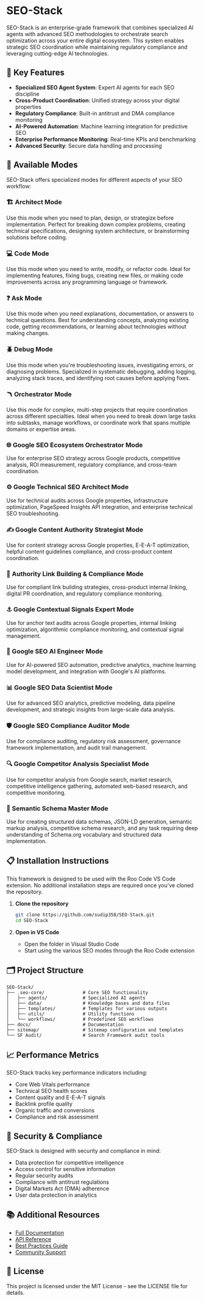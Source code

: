 # SEO-Stack

SEO-Stack is an enterprise-grade framework that combines specialized AI agents with advanced SEO methodologies to orchestrate search optimization across your entire digital ecosystem. This system enables strategic SEO coordination while maintaining regulatory compliance and leveraging cutting-edge AI technologies.

## 🌟 Key Features

- **Specialized SEO Agent System**: Expert AI agents for each SEO discipline
- **Cross-Product Coordination**: Unified strategy across your digital properties
- **Regulatory Compliance**: Built-in antitrust and DMA compliance monitoring
- **AI-Powered Automation**: Machine learning integration for predictive SEO
- **Enterprise Performance Monitoring**: Real-time KPIs and benchmarking
- **Advanced Security**: Secure data handling and processing

## 🚀 Available Modes

SEO-Stack offers specialized modes for different aspects of your SEO workflow:

### 🏗️ Architect Mode
Use this mode when you need to plan, design, or strategize before implementation. Perfect for breaking down complex problems, creating technical specifications, designing system architecture, or brainstorming solutions before coding.

### 💻 Code Mode
Use this mode when you need to write, modify, or refactor code. Ideal for implementing features, fixing bugs, creating new files, or making code improvements across any programming language or framework.

### ❓ Ask Mode
Use this mode when you need explanations, documentation, or answers to technical questions. Best for understanding concepts, analyzing existing code, getting recommendations, or learning about technologies without making changes.

### 🪲 Debug Mode
Use this mode when you're troubleshooting issues, investigating errors, or diagnosing problems. Specialized in systematic debugging, adding logging, analyzing stack traces, and identifying root causes before applying fixes.

### 🪃 Orchestrator Mode
Use this mode for complex, multi-step projects that require coordination across different specialties. Ideal when you need to break down large tasks into subtasks, manage workflows, or coordinate work that spans multiple domains or expertise areas.

### 🌐 Google SEO Ecosystem Orchestrator Mode
Use for enterprise SEO strategy across Google products, competitive analysis, ROI measurement, regulatory compliance, and cross-team coordination.

### ⚙️ Google Technical SEO Architect Mode
Use for technical audits across Google properties, infrastructure optimization, PageSpeed Insights API integration, and enterprise technical SEO troubleshooting.

### ✍️ Google Content Authority Strategist Mode
Use for content strategy across Google properties, E-E-A-T optimization, helpful content guidelines compliance, and cross-product content coordination.

### 🔗 Authority Link Building & Compliance Mode
Use for compliant link building strategies, cross-product internal linking, digital PR coordination, and regulatory compliance monitoring.

### ⚓ Google Contextual Signals Expert Mode
Use for anchor text audits across Google properties, internal linking optimization, algorithmic compliance monitoring, and contextual signal management.

### 🤖 Google SEO AI Engineer Mode
Use for AI-powered SEO automation, predictive analytics, machine learning model development, and integration with Google's AI platforms.

### 📊 Google SEO Data Scientist Mode
Use for advanced SEO analytics, predictive modeling, data pipeline development, and strategic insights from large-scale data analysis.

### 🛡️ Google SEO Compliance Auditor Mode
Use for compliance auditing, regulatory risk assessment, governance framework implementation, and audit trail management.

### 🔍 Google Competitor Analysis Specialist Mode
Use for competitor analysis from Google search, market research, competitive intelligence gathering, automated web-based research, and competitive monitoring.

### 🧬 Semantic Schema Master Mode
Use for creating structured data schemas, JSON-LD generation, semantic markup analysis, competitive schema research, and any task requiring deep understanding of Schema.org vocabulary and structured data implementation.

## 📋 Installation Instructions

This framework is designed to be used with the Roo Code VS Code extension. No additional installation steps are required once you've cloned the repository.

1. **Clone the repository**
   ```bash
   git clone https://github.com/sudip358/SEO-Stack.git
   cd SEO-Stack
   ```

2. **Open in VS Code**
   - Open the folder in Visual Studio Code
   - Start using the various SEO modes through the Roo Code extension

## 🗂️ Project Structure

```
SEO-Stack/
├── .seo-core/              # Core SEO functionality
│   ├── agents/             # Specialized AI agents
│   ├── data/               # Knowledge bases and data files
│   ├── templates/          # Templates for various outputs
│   ├── utils/              # Utility functions
│   └── workflows/          # Predefined SEO workflows
├── docs/                   # Documentation
├── sitemap/                # Sitemap configuration and templates
└── SF Audit/               # Search Framework audit tools
```

## 📈 Performance Metrics

SEO-Stack tracks key performance indicators including:

- Core Web Vitals performance
- Technical SEO health scores
- Content quality and E-E-A-T signals
- Backlink profile quality
- Organic traffic and conversions
- Compliance and risk assessment

## 🔐 Security & Compliance

SEO-Stack is designed with security and compliance in mind:

- Data protection for competitive intelligence
- Access control for sensitive information
- Regular security audits
- Compliance with antitrust regulations
- Digital Markets Act (DMA) adherence
- User data protection in analytics

## 📚 Additional Resources

- [Full Documentation](https://seo-stack.docs.example.com)
- [API Reference](https://seo-stack.docs.example.com/api)
- [Best Practices Guide](https://seo-stack.docs.example.com/best-practices)
- [Community Support](https://community.seo-stack.example.com)

## 📝 License

This project is licensed under the MIT License - see the LICENSE file for details.